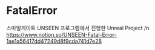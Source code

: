 # FatalError
스마일게이트 UNSEEN 프로그램에서 진행한 Unreal Project /n
https://www.notion.so/UNSEEN-Fatal-Error-1ae1a56417dd47249d8f9cda741d7e28
